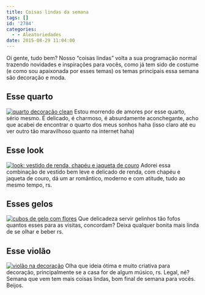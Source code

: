 ```yaml
---
title: Coisas lindas da semana
tags: []
id: '2784'
categories:
  - - Aleatoriedades
date: 2015-08-29 11:04:00
---
```


Oi gente, tudo bem? Nosso “coisas lindas” volta a sua programação normal trazendo novidades e inspirações para vocês, como já tem sido de costume (e como sou apaixonada por esses temas) os temas principais essa semana são decoração e moda.

## Esse quarto

[![quarto decoração clean ](/wp-content/uploads/2015/08/decoração-de-quarto-em-tons-claros-683x1024.jpg)](/wp-content/uploads/2015/08/decoração-de-quarto-em-tons-claros.jpg) Estou morrendo de amores por esse quarto, sério mesmo. É delicado, é charmoso, é absurdamente aconchegante, acho que acabei de encontrar o quarto dos meus sonhos haha (isso claro até eu ver outro tão maravilhoso quanto na internet haha)

## Esse look

[![look: vestido de renda, chapéu e jaqueta de couro ](/wp-content/uploads/2015/08/look-com-jaqueta-de-couro-e-vestido-de-renda-483x1024.jpg)](/wp-content/uploads/2015/08/look-com-jaqueta-de-couro-e-vestido-de-renda.jpg) Adorei essa combinação de vestido bem leve e delicado de renda, com chapéu e jaqueta de couro, dá um ar romântico, moderno e com atitude, tudo ao mesmo tempo, rs.

## Esses gelos

[![cubos de gelo com flores](/wp-content/uploads/2015/08/cubos-de-gelo-com-flores.jpg)](/wp-content/uploads/2015/08/cubos-de-gelo-com-flores.jpg) Que delicadeza servir gelinhos tão fofos quantos esses para as visitas, concordam? Deixa qualquer bonita mais linda de se olhar e beber rs.

## Esse violão

[![violão na decoração ](/wp-content/uploads/2015/08/instrumento-musical-na-decoração-579x1024.jpg)](/wp-content/uploads/2015/08/instrumento-musical-na-decoração.jpg) Olha que ideia ótima e muito criativa para decoração, principalmente se a casa for de algum músico, rs. Legal, né? Semana que vem tem mais coisas lindas, bom final de semana para vocês. Beijos.
